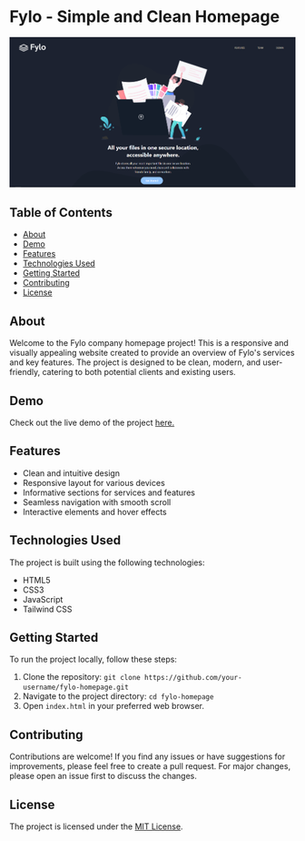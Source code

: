 # Fylo - Simple and Clean Homepage

<div align="center">
  <img src="Screenshot 2023-07-29 190932.png" alt="Project Image">
</div>

## Table of Contents

- [About](#about)
- [Demo](#demo)
- [Features](#features)
- [Technologies Used](#technologies-used)
- [Getting Started](#getting-started)
- [Contributing](#contributing)
- [License](#license)

## About

Welcome to the Fylo company homepage project! This is a responsive and visually appealing website created to provide an overview of Fylo's services and key features. The project is designed to be clean, modern, and user-friendly, catering to both potential clients and existing users.

## Demo

Check out the live demo of the project <a href="https://gaurav23v.github.io/Fylo_Landing_Page/">here.</a>

## Features

- Clean and intuitive design
- Responsive layout for various devices
- Informative sections for services and features
- Seamless navigation with smooth scroll
- Interactive elements and hover effects

## Technologies Used

The project is built using the following technologies:

- HTML5
- CSS3
- JavaScript
- Tailwind CSS <!-- (if you used Tailwind for styling) -->

## Getting Started

To run the project locally, follow these steps:

1. Clone the repository: `git clone https://github.com/your-username/fylo-homepage.git`
2. Navigate to the project directory: `cd fylo-homepage`
3. Open `index.html` in your preferred web browser.

## Contributing

Contributions are welcome! If you find any issues or have suggestions for improvements, please feel free to create a pull request. For major changes, please open an issue first to discuss the changes.

## License

The project is licensed under the [MIT License](LICENSE).
